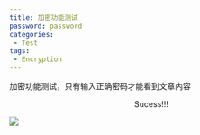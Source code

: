 ```yaml
---
title: 加密功能测试
password: password
categories: 
 - Test 
tags:
 - Encryption 
---
```


加密功能测试，只有输入正确密码才能看到文章内容

<!--more-->

<center>Sucess!!!</center>

![](https://www.hualigs.cn/image/60345aa3444b1.jpg)

